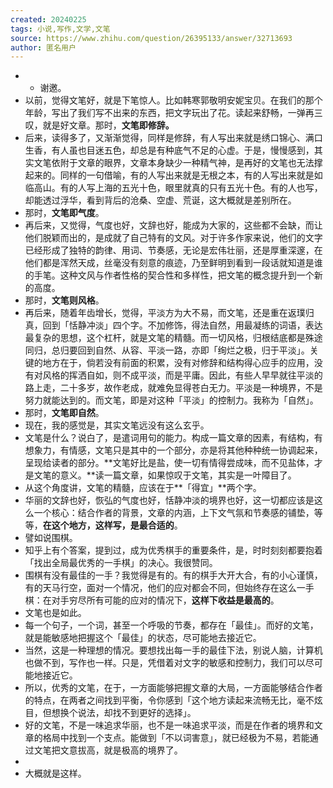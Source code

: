 ```yaml
---
created: 20240225
tags: 小说,写作,文学,文笔
source: https://www.zhihu.com/question/26395133/answer/32713693
author: 匿名用户
---
```


- - 谢邀。
- 以前，觉得文笔好，就是下笔惊人。比如韩寒郭敬明安妮宝贝。在我们的那个年龄，写出了我们写不出来的东西，把文字玩出了花。读起来舒畅，一弹再三叹，就是好文章。那时，**文笔即修辞。**
- 后来，读得多了，又渐渐觉得，同样是修辞，有人写出来就是绣口锦心、满口生香，有人虽也目迷五色，却总是有种底气不足的心虚。于是，慢慢感到，其实文笔依附于文章的眼界，文章本身缺少一种精气神，是再好的文笔也无法撑起来的。同样的一句借喻，有的人写出来就是无根之本，有的人写出来就是如临高山。有的人写上海的五光十色，眼里就真的只有五光十色。有的人也写，却能透过浮华，看到背后的沧桑、空虚、荒诞，这大概就是差别所在。
- 那时，**文笔即气度**。
- 再后来，又觉得，气度也好，文辞也好，能成为大家的，这些都不会缺，而让他们脱颖而出的，是成就了自己特有的文风。对于许多作家来说，他们的文字已经形成了独特的韵律、用词、节奏感，无论是宏伟壮丽，还是厚重深邃，在他们都是浑然天成，丝毫没有刻意的痕迹，乃至鲜明到看到一段话就知道是谁的手笔。这种文风与作者性格的契合性和多样性，把文笔的概念提升到一个新的高度。
- 那时，**文笔则风格**。
- 再后来，随着年齿增长，觉得，平淡方为大不易，而文笔，还是重在返璞归真，回到「恬静冲淡」四个字。不加修饰，得法自然，用最凝练的词语，表达最复杂的思想，这个杠杆，就是文笔的精髓。而一切风格，归根结底都是殊途同归，总归要回到自然、从容、平淡一路，亦即「绚烂之极，归于平淡」。关键的地方在于，倘若没有前面的积累，没有对修辞和结构得心应手的应用，没有对风格的挥洒自如，则不成平淡，而是平庸。因此，有些人早早就往平淡的路上走，二十多岁，故作老成，就难免显得苍白无力。平淡是一种境界，不是努力就能达到的。而文笔，即是对这种「平淡」的控制力。我称为「自然」。
- 那时，**文笔即自然**。
- 现在，我的感觉是，其实文笔远没有这么玄乎。
- 文笔是什么？说白了，是遣词用句的能力。构成一篇文章的因素，有结构，有想象力，有情感，文笔只是其中的一个部分，亦是将其他种种统一协调起来，呈现给读者的部分。**文笔好比是盐，使一切有情得尝成味，而不见盐体，才是文笔的意义。**读一篇文章，如果惊叹于文笔，其实是一叶障目了。
- 从这个角度讲，文笔的精髓，应该在于**「得宜」**两个字。
- 华丽的文辞也好，恢弘的气度也好，恬静冲淡的境界也好，这一切都应该是这么一个核心：结合作者的背景，文章的内涵，上下文气氛和节奏感的铺垫，等等，**在这个地方，这样写，是最合适的**。
- 譬如说围棋。
- 知乎上有个答案，提到过，成为优秀棋手的重要条件，是，时时刻刻都要抱着「找出全局最优秀的一手棋」的决心。我很赞同。
- 围棋有没有最佳的一手？我觉得是有的。有的棋手大开大合，有的小心谨慎，有的天马行空，面对一个情况，他们的应对都会不同，但始终存在这么一手棋：在对手穷尽所有可能的应对的情况下，**这样下收益是最高的**。
- 文笔也是如此。
- 每一个句子，一个词，甚至一个呼吸的节奏，都存在「最佳」。而好的文笔，就是能敏感地把握这个「最佳」的状态，尽可能地去接近它。
- 当然，这是一种理想的情况。要想找出每一手的最佳下法，别说人脑，计算机也做不到，写作也一样。只是，凭借着对文字的敏感和控制力，我们可以尽可能地接近它。
- 所以，优秀的文笔，在于，一方面能够把握文章的大局，一方面能够结合作者的特点，在两者之间找到平衡，令你感到「这个地方读起来流畅无比，毫不炫目，但想换个说法，却找不到更好的选择」。
- 好的文笔，不是一味追求华丽，也不是一味追求平淡，而是在作者的境界和文章的格局中找到一个支点。能做到「不以词害意」，就已经极为不易，若能通过文笔把文意拔高，就是极高的境界了。
-
- 大概就是这样。